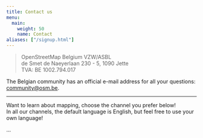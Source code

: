 ```yaml
---
title: Contact us
menu:
  main:
    weight: 50
    name: Contact
aliases: ["/signup.html"]
---
```


> OpenStreetMap Belgium VZW/ASBL  
> de Smet de Naeyerlaan 230 - 5, 1090 Jette  
> TVA: BE 1002.794.017

The Belgian community has an official e-mail address for all your questions: community@osm.be.

---

Want to learn about mapping, choose the channel you prefer below!  
In all our channels, the default language is English, but feel free to use your own language!  

...